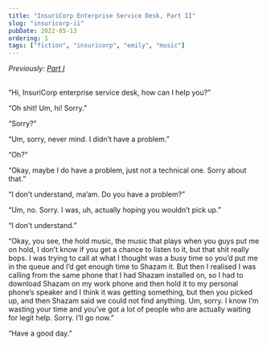 ```yaml
---
title: "InsuriCorp Enterprise Service Desk, Part II"
slug: "insuricorp-ii"
pubDate: 2022-05-13
ordering: 1
tags: ["fiction", "insuricorp", "emily", "music"]
---
```


<div class="commentary">
<i>
Previously: <a href="/posts/2022/04/02/insuricorp-i/">Part I</a>
</i>
</div>

<br />

“<span class="small-caps">Hi, InsuriCorp enterprise service desk</span>, how can I help you?”

“Oh shit! Um, hi! Sorry.”

“Sorry?”

“Um, sorry, never mind. I didn’t have a problem.”

“Oh?”

“Okay, maybe I do have a problem, just not a technical one. Sorry about that.”

“I don’t understand, ma’am. Do you have a problem?”

“Um, no. Sorry. I was, uh, actually hoping you wouldn’t pick up.”

“I don’t understand.”

“Okay, you see, the hold music, the music that plays when you guys put me on hold, I don’t know if you get a chance to listen to it, but that shit really bops. I was trying to call at what I thought was a busy time so you’d put me in the queue and I’d get enough time to Shazam it. But then I realised I was calling from the same phone that I had Shazam installed on, so I had to download Shazam on my work phone and then hold it to my personal phone’s speaker and I think it was getting something, but then you picked up, and then Shazam said we could not find anything. Um, sorry. I know I’m wasting your time and you’ve got a lot of people who are actually waiting for legit help. Sorry. I’ll go now.”

“Have a good day.”